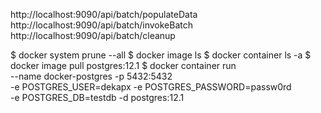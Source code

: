 http://localhost:9090/api/batch/populateData
http://localhost:9090/api/batch/invokeBatch
http://localhost:9090/api/batch/cleanup


$ docker system prune --all
$ docker image ls
$ docker container ls -a
$ docker image pull postgres:12.1
$ docker container run \
    --name docker-postgres -p 5432:5432 \
    -e POSTGRES_USER=dekapx -e POSTGRES_PASSWORD=passw0rd \
    -e POSTGRES_DB=testdb  -d postgres:12.1